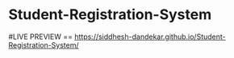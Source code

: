 # Student-Registration-System

#LIVE PREVIEW == https://siddhesh-dandekar.github.io/Student-Registration-System/
